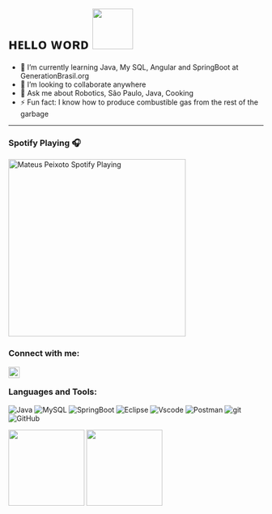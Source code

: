 
# ʜᴇʟʟᴏ ᴡᴏʀᴅ <img src="https://i.pinimg.com/originals/84/90/f0/8490f0cab98f44a6e905a72cb61b72aa.gif" width="80px">

- 🌱 I’m currently learning Java, My SQL, Angular and SpringBoot at GenerationBrasil.org
- 👯 I’m looking to collaborate anywhere
- 💬 Ask me about Robotics, São Paulo, Java, Cooking
- ⚡ Fun fact: I know how to produce combustible gas from the rest of the garbage

---
### Spotify Playing 🎧

[<img src="https://now-playing-codestackr.vercel.app/api/spotify-playing" alt="Mateus Peixoto Spotify Playing" width="350" />](https://open.spotify.com/user/22xvctzavgbne7bgk2hxhtdwq)

### Connect with me:


[<img align="left" alt="Rilton maicel | LinkedIn" width="22px" src="https://www.flaticon.com/svg/vstatic/svg/174/174857.svg?token=exp=1614500518~hmac=c4116eb47140c3d1d86b18acd211e89f" />](https://www.linkedin.com/in/rilton-maciel-611a83168/)


<br />

### Languages and Tools:

![Java](https://img.shields.io/badge/Java-green?style=for-the-badge&logo=java&logoColor=white)
![MySQL](https://img.shields.io/badge/MySQL-191970?style=for-the-badge&logo=mysql&logoColor=white)
![SpringBoot](https://img.shields.io/badge/SpringBoot-6DB33F?style=for-the-badge&logo=spring&logoColor=white)
![Eclipse](https://img.shields.io/badge/Eclipse-000?style=for-the-badge&logo=eclipse&logoColor=white)
![Vscode](https://img.shields.io/badge/VSCode-6383E8?style=for-the-badge&logo=)
![Postman](https://img.shields.io/badge/Postman-000?style=for-the-badge&logo=postman&logoColor=orange)
![git](https://img.shields.io/badge/Git-000?style=for-the-badge&logo=git&logoColor=orange)
![GitHub](https://img.shields.io/badge/GitHub-000?style=for-the-badge&logo=github&logoColor=white)

<div align="left">
<img height="150em" src="https://github-readme-stats.vercel.app/api/top-langs/?username=Majoralphax&exclude_repo=KNN-Image-Classification&show_icons=true&hide_border=true&layout=compact&langs_count=8&theme=tokyonight"/>	
<img height="150em" src="https://github-readme-stats.vercel.app/api?username=Majoralphax&show_icons=true&hide_border=true&count_private=true&include_all_commits=true&theme=tokyonight" />
</div>
<!--
**Vcolvr/majoralphax** is a ✨ _special_ ✨ repository because its `README.md` (this file) appears on your GitHub profile.

Here are some ideas to get you started:

- 🔭 I’m currently working on ...
- 🌱 I’m currently learning ...
- 👯 I’m looking to collaborate on ...
- 🤔 I’m looking for help with ...
- 💬 Ask me about ...
- 📫 How to reach me: ...
- 😄 Pronouns: ...
- ⚡ Fun fact: ...
-->
